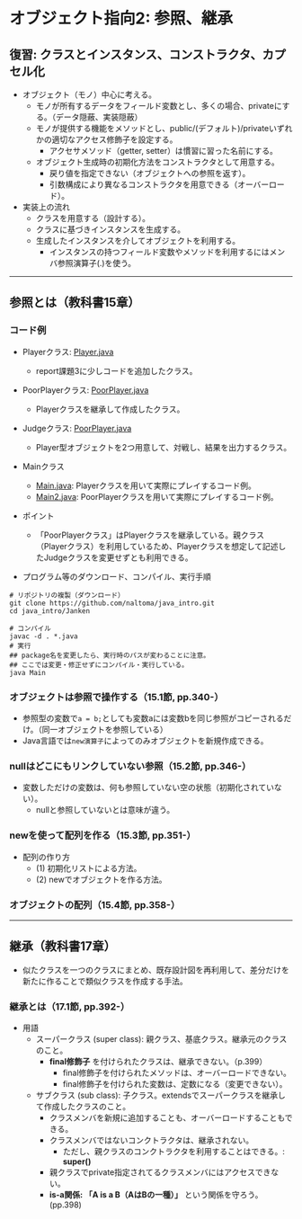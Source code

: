 # オブジェクト指向2: 参照、継承
## 復習: クラスとインスタンス、コンストラクタ、カプセル化
- オブジェクト（モノ）中心に考える。
  - モノが所有するデータをフィールド変数とし、多くの場合、privateにする。（データ隠蔽、実装隠蔽）
  - モノが提供する機能をメソッドとし、public/(デフォルト)/privateいずれかの適切なアクセス修飾子を設定する。
    - アクセサメソッド（getter, setter）は慣習に習った名前にする。
  - オブジェクト生成時の初期化方法をコンストラクタとして用意する。
    - 戻り値を指定できない（オブジェクトへの参照を返す）。
    - 引数構成により異なるコンストラクタを用意できる（オーバーロード）。
- 実装上の流れ
  - クラスを用意する（設計する）。
  - クラスに基づきインスタンスを生成する。
  - 生成したインスタンスを介してオブジェクトを利用する。
    - インスタンスの持つフィールド変数やメソッドを利用するにはメンバ参照演算子(.)を使う。

<hr>

## 参照とは（教科書15章）
### コード例
- Playerクラス: [Player.java](./Janken/Player.java)
  - report課題3に少しコードを追加したクラス。
- PoorPlayerクラス: [PoorPlayer.java](./Janken/PoorPlayer.java)
  - Playerクラスを継承して作成したクラス。
- Judgeクラス: [PoorPlayer.java](./Janken/Player.java)
  - Player型オブジェクトを2つ用意して、対戦し、結果を出力するクラス。
- Mainクラス
  - [Main.java](./Janken/Main.java): Playerクラスを用いて実際にプレイするコード例。
  - [Main2.java](./Janken/Main2.java): PoorPlayerクラスを用いて実際にプレイするコード例。
- ポイント
  - 「PoorPlayerクラス」はPlayerクラスを継承している。親クラス（Playerクラス）を利用しているため、Playerクラスを想定して記述したJudgeクラスを変更せずとも利用できる。

- プログラム等のダウンロード、コンパイル、実行手順

```
# リポジトリの複製（ダウンロード）
git clone https://github.com/naltoma/java_intro.git
cd java_intro/Janken

# コンパイル
javac -d . *.java
# 実行
## package名を変更したら、実行時のパスが変わることに注意。
## ここでは変更・修正せずにコンパイル・実行している。
java Main
```

### オブジェクトは参照で操作する（15.1節, pp.340-）
- 参照型の変数で``a = b;``としても変数aには変数bを同じ参照がコピーされるだけ。（同一オブジェクトを参照している）
- Java言語では``new演算子``によってのみオブジェクトを新規作成できる。

### nullはどこにもリンクしていない参照（15.2節, pp.346-）
- 変数しただけの変数は、何も参照していない空の状態（初期化されていない）。
  - nullと参照していないとは意味が違う。

### newを使って配列を作る（15.3節, pp.351-）
- 配列の作り方
  - (1) 初期化リストによる方法。
  - (2) newでオブジェクトを作る方法。

### オブジェクトの配列（15.4節, pp.358-）

<hr>

## 継承（教科書17章）
- 似たクラスを一つのクラスにまとめ、既存設計図を再利用して、差分だけを新たに作ることで類似クラスを作成する手法。
### 継承とは（17.1節, pp.392-）
- 用語
  - スーパークラス (super class): 親クラス、基底クラス。継承元のクラスのこと。
    - **final修飾子** を付けられたクラスは、継承できない。（p.399）
      - final修飾子を付けられたメソッドは、オーバーロードできない。
      - final修飾子を付けられた変数は、定数になる（変更できない）。
  - サブクラス (sub class): 子クラス。extendsでスーパークラスを継承して作成したクラスのこと。
    - クラスメンバを新規に追加することも、オーバーロードすることもできる。
    - クラスメンバではないコンクトラクタは、継承されない。
      - ただし、親クラスのコンクトラクタを利用することはできる。: **super()**
    - 親クラスでprivate指定されてるクラスメンバにはアクセスできない。
    - **is-a関係: 「A is a B（AはBの一種）」** という関係を守ろう。(pp.398)
